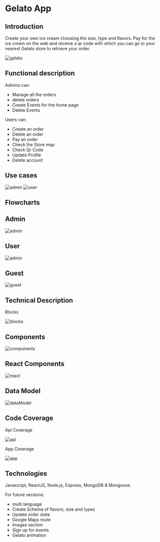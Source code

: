 # Gelato App

## Introduction
Create your own ice cream choosing the size, type and flavors. Pay for the ice cream on the web and receive a qr code with which you can go to your nearest Gelato store to retrieve your order.

![gelato](images/giphy.gif)


## Functional description

Admins can:
- Manage all the orders
- delete orders 
- Create Events for the home page
- Delete Events

Users can: 

- Create an order
- Delete an order
- Pay an order
- Check the Store map 
- Check Qr Code
- Update Profile
- Delete account

## Use cases

![admin](images/user.png)
![user](images/admin.png)

## Flowcharts

## Admin
![admin](images/flow-admin.png)

## User

![admin](images/flow-user.png)

## Guest

![guest](images/flow-guest.png)

## Technical Description

Blocks

![blocks](images/blocks.jpg)

## Components

![components](images/components.jpg)

## React Components

![react](images/react-components.png)

## Data Model

![dataModel](images/data-model.png)

## Code Coverage

Api Coverage

![api](images/api-test.jpg)

App Coverage

![app](images/app-test.jpg)

## Technologies
Javascript, ReactJS, Node.js, Express, MongoDB & Mongoose.

For future versions: 

- multi language
- Create Schema of flavors, size and types
- Update order state
- Google Maps route
- Images section
- Sign up for events
- Gelato animation